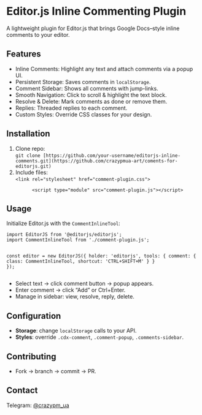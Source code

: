  
  <h1>Editor.js Inline Commenting Plugin</h1>
  <p>A lightweight plugin for Editor.js that brings Google Docs–style inline comments to your editor.</p>

  <h2>Features</h2>
  <ul>
    <li>Inline Comments: Highlight any text and attach comments via a popup UI.</li>
    <li>Persistent Storage: Saves comments in <code>localStorage</code>.</li>
    <li>Comment Sidebar: Shows all comments with jump-links.</li>
    <li>Smooth Navigation: Click to scroll & highlight the text block.</li>
    <li>Resolve & Delete: Mark comments as done or remove them.</li>
    <li>Replies: Threaded replies to each comment.</li>
    <li>Custom Styles: Override CSS classes for your design.</li>
  </ul>

  <h2>Installation</h2>
  <ol>
    <li>Clone repo:<br>
      <code>git clone [https://github.com/your-username/editorjs-inline-comments.git](https://github.com/crazypmua-art/coments-for-editorjs.git)</code>
    </li>
    <li>Include files:<br>
      <code>&lt;link rel="stylesheet" href="comment-plugin.css"&gt;<br>
      &lt;script type="module" src="comment-plugin.js"&gt;&lt;/script&gt;</code>
    </li>
  </ol>

  <h2>Usage</h2>
  <p>Initialize Editor.js with the <code>CommentInlineTool</code>:</p>
  <pre><code>import EditorJS from '@editorjs/editorjs';
import CommentInlineTool from './comment-plugin.js';

const editor = new EditorJS({
  holder: 'editorjs',
  tools: {
    comment: { class: CommentInlineTool, shortcut: 'CTRL+SHIFT+M' }
  }
});</code></pre>
  <ul>
    <li>Select text → click comment button → popup appears.</li>
    <li>Enter comment → click “Add” or Ctrl+Enter.</li>
    <li>Manage in sidebar: view, resolve, reply, delete.</li>
  </ul>

  <h2>Configuration</h2>
  <ul>
    <li><strong>Storage</strong>: change <code>localStorage</code> calls to your API.</li>
    <li><strong>Styles</strong>: override <code>.cdx-comment</code>, <code>.comment-popup</code>, <code>.comments-sidebar</code>.</li>
  </ul>

  <h2>Contributing</h2>
  <ul>
    <li>Fork → branch → commit → PR.</li>
  </ul>
 

  <h2>Contact</h2>
  <p>Telegram: <a href="https://t.me/crazypm_ua">@crazypm_ua</a></p>
</body>
</html>
